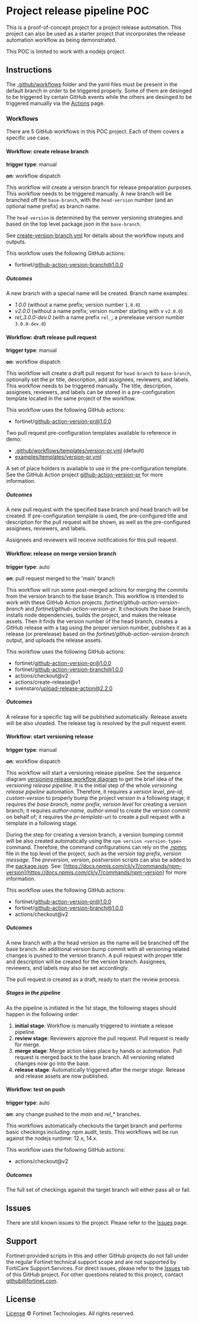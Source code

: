 # Project release pipeline POC

This is a proof-of-concept project for a project release automation. This project can also be used
as a starter project that incorporates the release automation workflow as being demonstrated.

This POC is limited to work with a nodejs project.

## Instructions

The [.github/workflows](.github/workflows) folder and the yaml files must be present in the default branch in order to be triggered properly. Some of them are desinged to be triggered by certain GitHub events while the others are desinged to be triggered manually via the [Actions](https://github.com/fortinet/project-release-pipeline-poc/actions) page.

### Workflows

There are 5 GitHub workflows in this POC project. Each of them covers a specific use case.

#### Workflow: create release branch

**trigger type**: manual

**on**: workflow dispatch

This workflow will create a version branch for release preparation purposes. This workflow needs to be triggered manually. A new branch will be branched off the `base-branch`, with the `head-version` number (and an optional name prefix) as branch name.

The `head-version` is determined by the semver versioning strategies and based on the top level package.json in the `base-branch`.

See [create-version-branch.yml](.github/workflows/create-version-branch.yml) for details about the workflow inputs and outputs.

This workflow uses the following GitHub actions:

* fortinet/github-action-version-branch@1.0.0

##### Outcomes

A new branch with a special name will be created. Branch name examples:

* *1.0.0* (without a name prefix; version number `1.0.0`)
* *v2.0.0* (without a name prefix; version number starting with v `v2.0.0`)
* *rel_3.0.0-dev.0* (with a name prefix `rel_`; a prerelease version number `3.0.0-dev.0`)

#### Workflow: draft release pull request

**trigger type**: manual

**on**: workflow dispatch

This workflow will create a draft pull request for `head-branch` to `base-branch`, optionally set the pr title, description, add assignees, reviewers, and labels. This workflow needs to be triggered manually. The title, description, assignees, reviewers, and labels can be stored in a pre-configuration template located in the same project of the workflow.

This workflow uses the following GitHub actions:

* fortinet/github-action-version-pr@1.0.0

Two pull request pre-configuration templates available to reference in demo:

* [.github/workflows/templates/version-pr.yml](.github/workflows/templates/version-pr.yml) (default)
* [examples/templates/version-pr.yml](examples/templates/version-pr.yml)

A set of place holders is available to use in the pre-configuration template. See the GitHub Action project [github-action-version-pr](https://github.com/fortinet/github-action-version-pr) for more information.

##### Outcomes

A new pull request with the specified base branch and head branch will be created. If pre-configuration template is used, the pre-configured title and description for the pull request will be shown, as well as the pre-configured assignees, reviewers, and labels.

Assignees and reviewers will receive notifications for this pull request.

#### Workflow: release on merge version branch

**trigger type**: auto

**on**: pull request merged to the 'main' branch

This workflow will run some post-merged actions for merging the commits from the version branch to the base branch. This workflow is intended to work with these GitHub Action projects: *fortinet/github-action-version-branch* and *fortinet/github-action-version-pr*. It checkouts the base branch, installs node dependencies, builds the project, and makes the release assets. Then it finds the version number of the head branch, creates a GitHub release with a tag using the proper version number, publishes it as a release (or prerelease) based on the *fortinet/github-action-version-branch* output, and uploads the release assets.

This workflow uses the following GitHub actions:

* fortinet/github-action-version-pr@1.0.0
* fortinet/github-action-version-branch@1.0.0
* actions/checkout@v2
* actions/create-release@v1
* svenstaro/upload-release-action@2.2.0

##### Outcomes

A release for a specific tag will be published automatically. Release assets will be also uloaded. The release tag is resolved by the pull request event.

#### Workflow: start versioning release

**trigger type**: manual

**on**: workflow dispatch

This workflow will start a versioning release pipeline. See the sequence diagram [versioning release workflow diagram]() to get the brief idea of the *versioning release pipeline*. It is the initial step of the whole *versioning release pipeline* automation. Therefore, it requires a *version level*, *pre-id*, *custom-version* to properly bump the project version in a following stage; it requires the *base branch*, *name prefix*, *version level* for creating a version branch; it requires *author-name*, *author-email* to create the version commit on behalf of; it requires the *pr-template-uri* to create a pull request with a template in a following stage.

During the step for creating a version branch, a version bumping commit will be also created automatically using the `npm version <version-type>` command. Therefore, the command configurations can rely on the [.npmrc](.npmrc) file in the top level of the project, such as the *version tag prefix*, *version message*. The *preversion*, *version*, *postversion* scripts can also be added to the [package.json](package.json). See: [https://docs.npmjs.com/cli/v7/commands/npm-version](https://docs.npmjs.com/cli/v7/commands/npm-version) for more information.

This workflow uses the following GitHub actions:

* fortinet/github-action-version-pr@1.0.0
* fortinet/github-action-version-branch@1.0.0
* actions/checkout@v2

##### Outcomes

A new branch with a the head version as the name will be branched off the base branch. An additional version bump commit with all versioning related changes is pushed to the version branch. A pull request with proper title and description will be created for the version branch. Assignees, reviewers, and labels may also be set accordingly.

The pull request is created as a draft, ready to start the review process.

##### Stages in the pipeline

As the pipeline is initiated in the 1st stage, the following stages should happen in the following order:

1. **initial stage**: Workflow is manually triggered to inintiate a release pipeline.
2. **review stage**: Reviewers approve the pull request. Pull request is ready for merge.
3. **merge stage**: Merge action takes place by hands or automation. Pull request is merged back to the base branch. All versioning related changes now go into the base.
4. **release stage**: Automatically triggered after the *merge stage*. Release and release assets are now published.

#### Workflow: test on push

**trigger type**: auto

**on**: any change pushed to the *main* and *rel_\** branches.

This workflows automatically checkouts the target branch and performs basic checkings including: npm audit, tests. This workflows will be run against the nodejs runtime: 12.x, 14.x.

This workflow uses the following GitHub actions:

* actions/checkout@v2

##### Outcomes

The full set of checkings against the target branch will either pass all or fail.

## Issues

There are still known issues to the project. Please refer to the [Issues](https://github.com/fortinet/project-release-pipeline-poc/issues) page.

## Support

Fortinet-provided scripts in this and other GitHub projects do not fall under the regular Fortinet technical support scope and are not supported by FortiCare Support Services.
For direct issues, please refer to the [Issues](https://github.com/fortinet/project-release-pipeline-poc/issues) tab of this GitHub project.
For other questions related to this project, contact [github@fortinet.com](mailto:github@fortinet.com).

## License

[License](./LICENSE) © Fortinet Technologies. All rights reserved.
